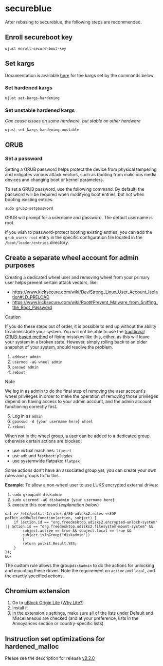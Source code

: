 # secureblue

After rebasing to secureblue, the following steps are recommended.

## Enroll secureboot key

```ujust enroll-secure-boot-key```

## Set kargs

Documentation is available [here](https://github.com/secureblue/secureblue/blob/live/config/files/usr/share/ublue-os/just/60-custom.just.readme.md) for the kargs set by the commands below.

### Set hardened kargs

```ujust set-kargs-hardening```

### Set unstable hardened kargs

*Can cause issues on some hardware, but stable on other hardware*

```ujust set-kargs-hardening-unstable```


## GRUB
### Set a password

Setting a GRUB password helps protect the device from physical tampering and mitigates various attack vectors, such as booting from malicious media devices and changing boot or kernel parameters.

To set a GRUB password, use the following command. By default, the password will be required when modifying boot entries, but not when booting existing entries.

```sudo grub2-setpassword```

GRUB will prompt for a username and password. The default username is root.

If you wish to password-protect booting existing entries, you can add the `grub_users root` entry in the specific configuration file located in the `/boot/loader/entries` directory.

## Create a separate wheel account for admin purposes

Creating a dedicated wheel user and removing wheel from your primary user helps prevent certain attack vectors, like:

- https://www.kicksecure.com/wiki/Dev/Strong_Linux_User_Account_Isolation#LD_PRELOAD
- https://www.kicksecure.com/wiki/Root#Prevent_Malware_from_Sniffing_the_Root_Password

> [!CAUTION]
> If you do these steps out of order, it is possible to end up without the ability to administrate your system. You will not be able to use the [traditional GRUB-based method](https://linuxconfig.org/recover-reset-forgotten-linux-root-password) of fixing mistakes like this, either, as this will leave your system in a broken state. However, simply rolling back to an older snapshot of your system, should resolve the problem.

1. ```adduser admin```
2. ```usermod -aG wheel admin```
3. ```passwd admin```
4. ```reboot```

> [!NOTE]
> We log in as admin to do the final step of removing the user account's wheel privileges in order to make the operation of removing those privileges depend on having access to your admin account, and the admin account functioning correctly first.

5. Log in as `admin`
6. ```gpasswd -d {your username here} wheel```
7. ```reboot```

When not in the wheel group, a user can be added to a dedicated group, otherwise certain actions are blocked:

- use virtual machines: `libvirt`
- use `adb` and `fastboot`: `plugdev`
- use systemwide flatpaks: `flatpak`

Some actions don't have an associated group yet, you can create your own rules and groups to fix this.

**Example**: To allow a non-wheel user to use LUKS encrypted external drives:

1. `sudo groupadd diskadmin`
2. `sudo usermod -aG diskadmin {your username here}`
3. execute this command (*explanation below*)

```
cat >> /etc/polkit-1/rules.d/80-udisks2.rules <<EOF
polkit.addRule(function(action, subject) {
    if (action.id == "org.freedesktop.udisks2.encrypted-unlock-system" || action.id == "org.freedesktop.udisks2.filesystem-mount-system" &&
        subject.active == true && subject.local == true &&
        subject.isInGroup("diskadmin"))
        {
        return polkit.Result.YES;
    }
});
EOF
```

The custom rule allows the group`diskadmin` to do the actions for unlocking and mounting these drives. Note the requirement on `active` and `local`, and the exactly specified actions.

## Chromium extension

1. Go to [uBlock Origin Lite](https://chromewebstore.google.com/detail/ublock-origin-lite/ddkjiahejlhfcafbddmgiahcphecmpfh?pli=1) ([Why Lite?](https://developer.chrome.com/docs/extensions/develop/migrate/improve-security))
2. Install it
3. In the extension's settings, make sure all of the lists under Default and Miscellaneous are checked (and at your preference, lists in the Annoyances section or country-specific lists)


## Instruction set optimizations for hardened_malloc

Please see the description for release [v2.2.0](https://github.com/secureblue/secureblue/releases/tag/v2.2.0)
